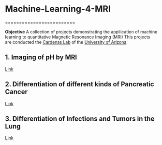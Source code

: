 # Machine-Learning-4-MRI
=========================

**Objective**
A collection of projects demonstrating the appliication of machine learning to quantitative Magnetic Resonance Imaging (MRI)
This projects are conducted the [Cardenas Lab](http://www.cardenaslab.org/) of the [University of Arizona](http://medicalimaging.medicine.arizona.edu/):

## 1. Imaging of pH by MRI
[Link](https://github.com/JCardenasRdz/Machine-Learning-4-MRI/tree/master/Imaging_of_pH)

## 2. Differentiation of different kinds of Pancreatic Cancer
[Link](https://github.com/JCardenasRdz/Machine-Learning-4-MRI/tree/master/Differentiate_Pancreatic_Cancer)

## 3. Differentiation of Infections and Tumors in the Lung
[Link](https://github.com/JCardenasRdz/Machine-Learning-4-MRI/tree/master/Infection_vs_Inflammation)
